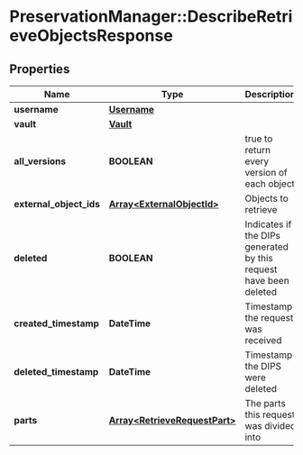 # PreservationManager::DescribeRetrieveObjectsResponse

## Properties
Name | Type | Description | Notes
------------ | ------------- | ------------- | -------------
**username** | [**Username**](Username.md) |  | [optional] 
**vault** | [**Vault**](Vault.md) |  | [optional] 
**all_versions** | **BOOLEAN** | true to return every version of each object | [optional] 
**external_object_ids** | [**Array&lt;ExternalObjectId&gt;**](ExternalObjectId.md) | Objects to retrieve | [optional] 
**deleted** | **BOOLEAN** | Indicates if the DIPs generated by this request have been deleted | [optional] 
**created_timestamp** | **DateTime** | Timestamp the request was received | [optional] 
**deleted_timestamp** | **DateTime** | Timestamp the DIPS were deleted | [optional] 
**parts** | [**Array&lt;RetrieveRequestPart&gt;**](RetrieveRequestPart.md) | The parts this request was divided into | [optional] 

